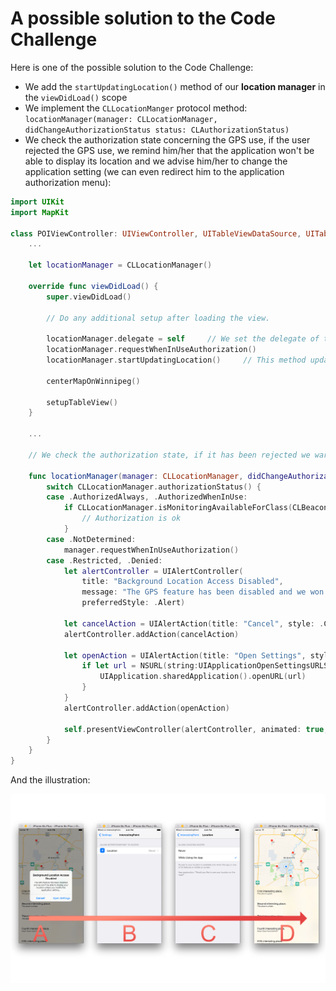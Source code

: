# A possible solution to the Code Challenge

Here is one of the possible solution to the Code Challenge:

* We add the `startUpdatingLocation()` method of our **location manager** in the `viewDidLoad()` scope
* We implement the `CLLocationManger` protocol method: `locationManager(manager: CLLocationManager, didChangeAuthorizationStatus status: CLAuthorizationStatus)`
* We check the authorization state concerning the GPS use, if the user rejected the GPS use, we remind him/her that the application won't be able to display its location and we advise him/her to change the application setting (we can even redirect him to the application authorization menu):

```swift
import UIKit
import MapKit

class POIViewController: UIViewController, UITableViewDataSource, UITableViewDelegate, MKMapViewDelegate, CLLocationManagerDelegate {    // <- CLLocationManagerDelegate protocol added
    ...
    
    let locationManager = CLLocationManager()
    
    override func viewDidLoad() {
        super.viewDidLoad()

        // Do any additional setup after loading the view.
        
        locationManager.delegate = self		// We set the delegate of the location manager
        locationManager.requestWhenInUseAuthorization()
        locationManager.startUpdatingLocation()		// This method update the location of the user on the map
        
        centerMapOnWinnipeg()
        
        setupTableView()
    }

    ...
    
    // We check the authorization state, if it has been rejected we warn the user with the UIAlertActionController:
    
    func locationManager(manager: CLLocationManager, didChangeAuthorizationStatus status: CLAuthorizationStatus) {
        switch CLLocationManager.authorizationStatus() {
        case .AuthorizedAlways, .AuthorizedWhenInUse:
            if CLLocationManager.isMonitoringAvailableForClass(CLBeaconRegion.self) {
                // Authorization is ok
            }
        case .NotDetermined:
            manager.requestWhenInUseAuthorization()
        case .Restricted, .Denied:
            let alertController = UIAlertController(
                title: "Background Location Access Disabled",
                message: "The GPS feature has been disabled and we won't be able to display your location unless you modify the application setting...",
                preferredStyle: .Alert)
            
            let cancelAction = UIAlertAction(title: "Cancel", style: .Cancel, handler: nil)
            alertController.addAction(cancelAction)
            
            let openAction = UIAlertAction(title: "Open Settings", style: .Default) { (action) in
                if let url = NSURL(string:UIApplicationOpenSettingsURLString) {
                    UIApplication.sharedApplication().openURL(url)
                }
            }
            alertController.addAction(openAction)
            
            self.presentViewController(alertController, animated: true, completion: nil)
        }
    }
}
```

And the illustration:

![illustration13](../art/illustration13.png)